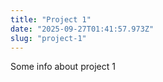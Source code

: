 ```yaml
---
title: "Project 1"
date: "2025-09-27T01:41:57.973Z"
slug: "project-1"
---
```



Some info about project 1

